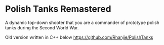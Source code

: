 # Polish Tanks Remastered
A dynamic top-down shooter that you are a commander of prototype polish tanks during the Second World War.

Old version written in C++ below
https://github.com/Rhanjie/PolishTanks

